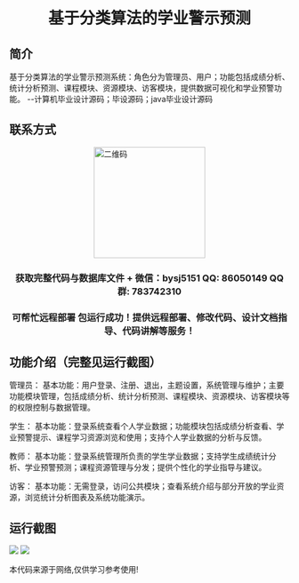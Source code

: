 <p><h1 align="center">基于分类算法的学业警示预测</h1></p>

## 简介
基于分类算法的学业警示预测系统：角色分为管理员、用户；功能包括成绩分析、统计分析预测、课程模块、资源模块、访客模块，提供数据可视化和学业预警功能。    --计算机毕业设计源码；毕设源码；java毕业设计源码


## 联系方式
<img src="https://bs-1329754181.cos.ap-shanghai.myqcloud.com/wx.jpg" alt="二维码" style="display: block; margin: 0 auto;" width="200px">
<p><h3 align="center">获取完整代码与数据库文件 + 微信：bysj5151 QQ: 86050149 QQ群: 783742310</h3></p>
<p><h3 align="center">可帮忙远程部署 包运行成功！提供远程部署、修改代码、设计文档指导、代码讲解等服务！</h3></p>

## 功能介绍（完整见运行截图）
管理员： 基本功能：用户登录、注册、退出，主题设置，系统管理与维护；主要功能模块管理，包括成绩分析、统计分析预测、课程模块、资源模块、访客模块等的权限控制与数据管理。

学生： 基本功能：登录系统查看个人学业数据；功能模块包括成绩分析查看、学业预警提示、课程学习资源浏览和使用；支持个人学业数据的分析与反馈。

教师： 基本功能：登录系统管理所负责的学生学业数据；支持学生成绩统计分析、学业预警预测；课程资源管理与分发；提供个性化的学业指导与建议。

访客： 基本功能：无需登录，访问公共模块；查看系统介绍与部分开放的学业资源，浏览统计分析图表及系统功能演示。


## 运行截图
![](https://bs-1329754181.cos.ap-shanghai.myqcloud.com/ssm/academicWarningPredictionBasedOnClassificationAlgorithm/img/001.jpg)
![](https://bs-1329754181.cos.ap-shanghai.myqcloud.com/ssm/academicWarningPredictionBasedOnClassificationAlgorithm/img/002.jpg)

<p>本代码来源于网络,仅供学习参考使用!</p>
